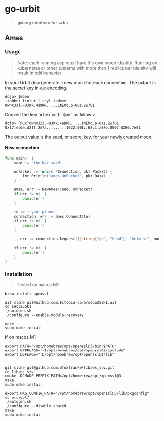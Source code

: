 # go-urbit
> golang interface for Urbit


## Ames

### Usage

> Note: each running app _must_ have it's own moon identity. Running on kubernetes or other systems with more than 1 replica per identity will result in odd behavior.

In your Urbit dojo generate a new moon for each connection. The output is the secret key in `@ux` encoding.
```
dojo> |moon
~tabber-finlur-litryl-tadmev
0wnXJXi.~OJWk.4aDRR.....1NEMq.p-00s.2w7U1
```
Convert the key to hex with `` `@ux` `` as follows:
```
dojo> `@ux`0wnXJXi.~OJWk.4aDRR.....1NEMq.p-00s.2w7U1
0x17.eede.d2ff.2b7a.........1022.001c.68c1.a67e.0007.0280.7e01
```

The output value is the seed, or secret key, for your newly created moon.

#### New connection

```go
func main() {
	seed := "the hex seed"

	onPacket := func(c *Connection, pkt Packet) {
		fmt.Println("ames OnPacket", pkt.Data)
	}

	ames, err := NewAmes(seed, onPacket)
	if err != nil {
		panic(err)
	}

	to := "~your-planet"
	connection, err := ames.Connect(to)
	if err != nil {
		panic(err)
	}

	_, err := connection.Request([]string{"ge", "hood"}, "helm-hi", noun.MakeNoun("it works!"))

	if err != nil {
		panic(err)
	}
}
```


### Installation
> Tested on macos M1


```
brew install openssl
```

```
git clone git@github.com:bitcoin-core/secp256k1.git
cd secp256k1
./autogen.sh
./configure --enable-module-recovery

make
sudo make install

```

If on macos M1
```
export PATH="/opt/homebrew/opt/openssl@3/bin:$PATH"
export CPPFLAGS="-I/opt/homebrew/opt/openssl@3/include"
export LDFLAGS="-L/opt/homebrew/opt/openssl@3/lib"


git clone git@github.com:dfoxfranke/libaes_siv.git
cd libaes_siv
cmake -DCMAKE_PREFIX_PATH=/opt/homebrew/opt/openssl@3 .
make
sudo make install

```



```
export PKG_CONFIG_PATH="/opt/homebrew/opt/openssl@3/lib/pkgconfig"
cd urcrypt/
./autogen.sh
./configure --disable-shared
make
sudo make install
```
